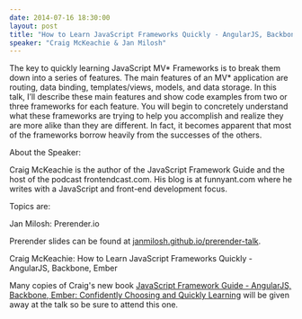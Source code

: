 ```yaml
---
date: 2014-07-16 18:30:00
layout: post
title: "How to Learn JavaScript Frameworks Quickly - AngularJS, Backbone, Ember and Prerender.io"
speaker: "Craig McKeachie & Jan Milosh"
---
```


The key to quickly learning JavaScript MV* Frameworks is to break them down into a series of features. The main features of an MV* application are routing, data binding, templates/views, models, and data storage. In this talk, I’ll describe these main features and show code examples from two or three frameworks for each feature. You will begin to concretely understand what these frameworks are trying to help you accomplish and realize they are more alike than they are different. In fact, it becomes apparent that most of the frameworks borrow heavily from the successes of the others.

About the Speaker:

Craig McKeachie is the author of the JavaScript Framework Guide and the host of the podcast frontendcast.com. His blog is at funnyant.com where he writes with a JavaScript and front-end development focus.

Topics are:

Jan Milosh: Prerender.io

Prerender slides can be found at [janmilosh.github.io/prerender-talk](http://janmilosh.github.io/prerender-talk).

Craig McKeachie: How to Learn JavaScript Frameworks Quickly - AngularJS, Backbone, Ember

Many copies of Craig's new book [JavaScript Framework Guide - AngularJS, Backbone, Ember: Confidently Choosing and Quickly Learning](http://www.funnyant.com/javascript-framework-guide/) will be given away at the talk so be sure to attend this one.
